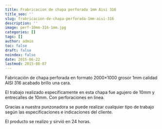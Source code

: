 ```yaml
---
title: Frabricacion de chapa perforada 1mm Aisi 316
title_seo: ''
slug: frabricacion-de-chapa-perforada-1mm-aisi-316
description: ''
image: perf-10mm-316-1mm.jpg
categories: []
tags: []
author: admin
toc: false
draft: false
noindex: false
date: 2015-06-22
lastmod: 2015-08-07
---
```

Fabricación de chapa perforada en formato 2000×1000 grosor 1mm calidad AISI
316 acabado brillo una cara.

El trabajo realizado específicamente en esta chapa fue agujero de 10mm y
entrecalles de 10mm. Con perforaciones en linea.

Gracias a nuestra punzonadora se puede realizar cualquier tipo de trabajo
según las especificaciones e indicaciones del cliente.

El producto se realizo y sirvió en 24 horas.
